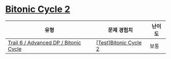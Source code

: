 # [Bitonic Cycle 2](https://www.codetree.ai/trails/complete/curated-cards/test-bitonic-cycle-2)

|유형|문제 경험치|난이도|
|---|---|---|
|[Trail 6 / Advanced DP / Bitonic Cycle](https://www.codetree.ai/trail-info/intermediate-high/)|[[Test]Bitonic Cycle 2](https://www.codetree.ai/trails/complete/curated-cards/test-bitonic-cycle-2/)|보통|

